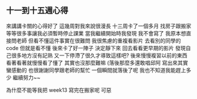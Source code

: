 ## 十一到十五週心得
來講講卡關的心得好了
這幾周對我來說很漫長
十三周卡了一個多月
找房子跟搬家等等很多事讓我必須暫時停止課業
當我繼續開始時我發現
我不會寫了
我原本想直接問老師
但看不懂這件事實在很難問
我很焦慮的重複看影片
去看別的同學的 code
但就是看不懂
後來卡了好一陣子
決定靜下來
回去看看更早期的影片
發現自己很多地方沒有記熟
又一下停滯了很久才導致這樣吧?
後來慢慢複習以前的東西
看著看著就慢慢看了懂了
其實也沒那麼難嘛 (落後那麼多還敢唱邱阿
寫出來其實蠻感動的
也很謝謝同學跟老師的幫忙
一個瞬間就落後了呢
我也不知道我能趕上多少
繼續努力~~

為什麼不能等我把 week13 寫完在搬家呢
可惡
